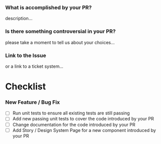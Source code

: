 <!--
There are two main goals in this document, depending on the nature of your PR:

- description: please tell us about your PR
- checklist: please review the checklist

To help to quickly understand the nature of your pull request,
please create a description that incorporates the following elements:
-->

### What is accomplished by your PR?

description...

### Is there something controversial in your PR?

please take a moment to tell us about your choices...

### Link to the Issue

or a link to a ticket system...

# Checklist

### New Feature / Bug Fix

- [ ] Run unit tests to ensure all existing tests are still passing
- [ ] Add new passing unit tests to cover the code introduced by your PR
- [ ] Change documentation for the code introduced by your PR
- [ ] Add Story / Design System Page for a new component introduced by your PR

<!--
Thanks for contributing!
-->
